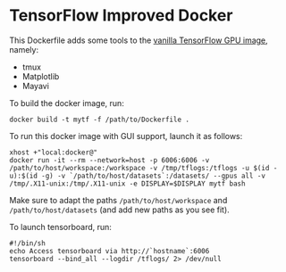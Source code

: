 # TensorFlow Improved Docker

This Dockerfile adds some tools to the [vanilla TensorFlow GPU image](https://github.com/tensorflow/tensorflow/tree/master/tensorflow/tools/dockerfiles), namely:

 - tmux
 - Matplotlib
 - Mayavi

To build the docker image, run:
```shell
docker build -t mytf -f /path/to/Dockerfile .
```

To run this docker image with GUI support, launch it as follows:

```shell
xhost +"local:docker@"
docker run -it --rm --network=host -p 6006:6006 -v /path/to/host/workspace:/workspace -v /tmp/tflogs:/tflogs -u $(id -u):$(id -g) -v `/path/to/host/datasets`:/datasets/ --gpus all -v /tmp/.X11-unix:/tmp/.X11-unix -e DISPLAY=$DISPLAY mytf bash
```

Make sure to adapt the paths `/path/to/host/workspace` and `/path/to/host/datasets` (and add new paths as you see fit).

To launch tensorboard, run:
```shell
#!/bin/sh
echo Access tensorboard via http://`hostname`:6006
tensorboard --bind_all --logdir /tflogs/ 2> /dev/null
```
